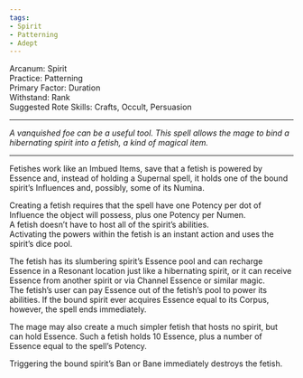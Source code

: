 ```yaml
---
tags:
- Spirit
- Patterning
- Adept
---
```


Arcanum: Spirit\
Practice: Patterning\
Primary Factor: Duration\
Withstand: Rank\
Suggested Rote Skills: Crafts, Occult, Persuasion

---

_A vanquished foe can be a useful tool. This spell allows the mage to bind a hibernating spirit into a fetish, a kind of magical item._

---

Fetishes work like an Imbued Items, save that a fetish is powered by Essence and, instead of holding a Supernal spell, it holds one of the bound spirit’s Influences and, possibly, some of its Numina.

Creating a fetish requires that the spell have one Potency per dot of Influence the object will possess, plus one Potency per Numen.\
A fetish doesn’t have to host all of the spirit’s abilities.\
Activating the powers within the fetish is an instant action and uses the spirit’s dice pool.

The fetish has its slumbering spirit’s Essence pool and can recharge Essence in a Resonant location just like a hibernating spirit, or it can receive Essence from another spirit or via Channel Essence or similar magic.\
The fetish’s user can pay Essence out of the fetish’s pool to power its abilities. If the bound spirit ever acquires Essence equal to its Corpus, however, the spell ends immediately.

The mage may also create a much simpler fetish that hosts no spirit, but can hold Essence. Such a fetish holds 10 Essence, plus a number of Essence equal to the spell’s Potency.

Triggering the bound spirit’s Ban or Bane immediately destroys the fetish.